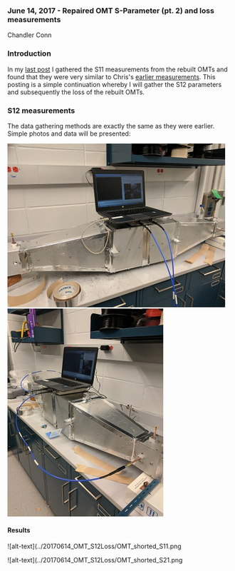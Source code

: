### June 14, 2017 - Repaired OMT S-Parameter (pt. 2) and loss measurements 
Chandler Conn

### Introduction
In my [last post](../20170612_Repaired_OMT/index.md "last measurements") I gathered the S11 measurements from the rebuilt OMTs and found that they were very similar to Chris's [earlier measurements](../20170321_new_omt/index.md "Click me! :)"). This posting is a simple continuation whereby I will gather the S12 parameters and subsequently the loss of the rebuilt OMTs.

### S12 measurements
The data gathering methods are exactly the same as they were earlier. Simple photos and data will be presented:

![alt-text](../20170612_Repaired_OMT/IMG_20170613_131550.jpg)
![alt-text](../20170612_Repaired_OMT/IMG_20170613_132352.jpg)

#### Results

![alt-text](../20170614_OMT_S12Loss/OMT_shorted_S11.png

![alt-text](../20170614_OMT_S12Loss/OMT_shorted_S21.png

